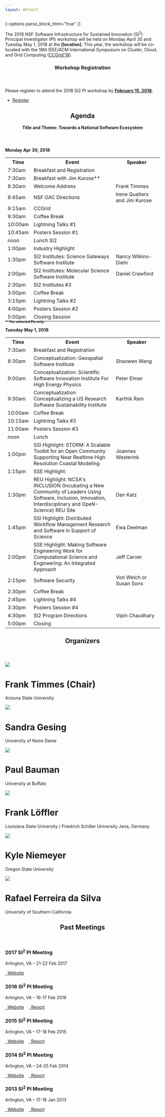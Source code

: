 ```yaml
---
layout: default
---
```

{::options parse_block_html="true" /}

The 2018 NSF Software Infrastructure for Sustained Innovation (SI<sup>2</sup>) Principal Investigator (PI) workshop will be held on Monday April 30 and Tuesday May 1, 2018 at the **[location]**.
This year, the workshop will be co-located with the 18th IEEE/ACM International Symposium on Cluster, Cloud, and Grid Computing ([CCGrid'18](https://ccgrid2018.seas.gwu.edu/)). 

<section class="wrapper style3 special" markdown="0">
    <header>
        <h3>Workshop Registration</h3>
    </header>
    <p>Please register to attend the 2018 SI2 PI workshop by <strong><u>February 15, 2018</u></strong>:</p>
    <footer>
        <ul class="buttons">
            <li><a href="https://goo.gl/forms/2AOQFdgwKimM5bT53" target="_blank" class="button special small">Register</a></li>
        </ul>
    </footer>
</section>

<a name="agenda"></a>
<div class="wrapper style2" markdown="0">
    <div class="row half">
        <div class="12u">
            <header>
                <h2><strong>Agenda</strong></h2>
                <p><strong>Title and Theme: Towards a National Software Ecosystem</strong></p>
            </header>
            <div class="row half">
                <strong>Monday Apr 30, 2018</strong>
                <table class="default stripped">
                    <tr>
                        <th width="10%">Time</th>
                        <th>Event</th>
                        <th width="30%">Speaker</th>
                    </tr>
                    <tr class="up">
                        <td>7:30am</td>
                        <td>Breakfast and Registration</td>
                        <td></td>
                    </tr>
                    <tr>
                        <td>7:30am</td>
                        <td><span class="tnormal">Breakfast with Jim Kurose**</span></td>
                        <td></td>
                    </tr>
                    <tr>
                        <td>8:30am</td>
                        <td>Welcome Address</td>
                        <td>Frank Timmes</td>
                    </tr>
                    <tr>
                        <td>8:45am</td>
                        <td>NSF OAC Directions</td>
                        <td>Irene Qualters and Jim Kurose</td>
                    </tr>                    
                    <tr>
                        <td>9:15am</td>
                        <td>CCGrid</td>
                        <td></td>
                    </tr>                    
                    <tr class="up">
                        <td>9:30am</td>
                        <td>Coffee Break</td>
                        <td></td>
                    </tr>
                    <tr>
                        <td>10:00am</td>
                        <td>Lightning Talks #1</td>
                        <td></td>
                    </tr>                    
                    <tr>
                        <td>10:45am</td>
                        <td>Posters Session #1</td>
                        <td></td>
                    </tr>                    
                    <tr class="up">
                        <td>noon</td>
                        <td>Lunch SI2</td>
                        <td></td>
                    </tr>
                    <tr>
                        <td>1:00pm</td>
                        <td>Industry Highlight</td>
                        <td></td>
                    </tr>                    
                    <tr>
                        <td>1:30pm</td>
                        <td>SI2 Institutes: <span class="tnormal">Science Gateways Software Institute</span></td>
                        <td>Nancy Wilkins-Diehr</td>
                    </tr>                    
                    <tr>
                        <td>2:00pm</td>
                        <td>SI2 Institutes: <span class="tnormal">Molecular Science Software Institute</span></td>
                        <td>Daniel Crawford</td>
                    </tr>  
                    <tr>
                        <td>2:30pm</td>
                        <td>SI2 Institutes #3</td>
                        <td></td>
                    </tr>  
                    <tr class="up">
                        <td>3:00pm</td>
                        <td>Coffee Break</td>
                        <td></td>
                    </tr>
                    <tr>
                        <td>3:15pm</td>
                        <td>Lightning Talks #2</td>
                        <td></td>
                    </tr>  
                    <tr>
                        <td>4:00pm</td>
                        <td>Posters Session #2</td>
                        <td></td>
                    </tr>  
                    <tr>
                        <td>5:00pm</td>
                        <td>Closing Session</td>
                        <td></td>
                    </tr>  
                </table>
                <p style="margin-top: -2em; padding: 0; font-size: 11px"><strong>** For selected PIs only.</strong></p>
            </div>
            <div class="row half">
                <strong>Tuesday May 1, 2018</strong>
                <table class="default stripped">
                    <tr>
                        <th width="10%">Time</th>
                        <th>Event</th>
                        <th width="30%">Speaker</th>
                    </tr>
                    <tr class="up">
                        <td>7:30am</td>
                        <td>Breakfast and Registration</td>
                        <td></td>
                    </tr>
                    <tr>
                        <td>8:30am</td>
                        <td>Conceptualization: <span class="tnormal">Geospatial Software Institute</span></td>
                        <td>Shaowen Wang</td>
                    </tr>
                    <tr>
                        <td>9:00am</td>
                        <td>Conceptualization: <span class="tnormal">Scientific Software Innovation Institute For High Energy Physics</span></td>
                        <td>Peter Elmer</td>
                    </tr>                    
                    <tr>
                        <td>9:30am</td>
                        <td>Conceptualization: <span class="tnormal">Conceptualizing a US Research Software Sustainability Institute</span></td>
                        <td>Karthik Ram</td>
                    </tr>                    
                    <tr class="up">
                        <td>10:00am</td>
                        <td>Coffee Break</td>
                        <td></td>
                    </tr>
                    <tr>
                        <td>10:15am</td>
                        <td>Lightning Talks #3</td>
                        <td></td>
                    </tr>                    
                    <tr>
                        <td>11:00am</td>
                        <td>Posters Session #3</td>
                        <td></td>
                    </tr>                    
                    <tr class="up">
                        <td>noon</td>
                        <td>Lunch</td>
                        <td></td>
                    </tr>
                    <tr>
                        <td>1:00pm</td>
                        <td class="lnormal">SSI Highlight: <span class="tnormal">STORM: A Scalable Toolkit for an Open Community Supporting Near Realtime High Resolution Coastal Modeling</span></td>
                        <td>Joannes Westerink</td>
                    </tr>                    
                    <tr>
                        <td>1:15pm</td>
                        <td class="lnormal">SSE Highlight: <span class="tnormal"></span></td>
                        <td></td>
                    </tr>  
                    <tr>
                        <td>1:30pm</td>
                        <td class="lnormal">REU Highlight: <span class="tnormal">NCSA's INCLUSION (Incubating a New Community of Leaders Using Software, Inclusion, Innovation, Interdisciplinary and OpeN-Science) REU Site</span></td>
                        <td>Dan Katz</td>
                    </tr>  
                    <tr>
                        <td>1:45pm</td>
                        <td class="lnormal">SSI Highlight: <span class="tnormal">Distributed Workflow Management Research and Software in Support of Science</span></td>
                        <td>Ewa Deelman</td>
                    </tr>  
                    <tr>
                        <td>2:00pm</td>
                        <td class="lnormal">SSE Highlight: <span class="tnormal">Making Software Engineering Work for Computational Science and Engineering: An Integrated Approach</span></td>
                        <td>Jeff Carver</td>
                    </tr>  
                    <tr>
                        <td>2:15pm</td>
                        <td>Software Security</td>
                        <td>Von Welch or Susan Sons</td>
                    </tr>  
                    <tr class="up">
                        <td>2:30pm</td>
                        <td>Coffee Break</td>
                        <td></td>
                    </tr>
                    <tr>
                        <td>2:45pm</td>
                        <td>Lightning Talks #4</td>
                        <td></td>
                    </tr>  
                    <tr>
                        <td>3:30pm</td>
                        <td>Posters Session #4</td>
                        <td></td>
                    </tr>  
                    <tr>
                        <td>4:30pm</td>
                        <td>SI2 Program Directions</td>
                        <td>Vipin Chaudhary</td>
                    </tr>  
                    <tr>
                        <td>5:00pm</td>
                        <td>Closing</td>
                        <td></td>
                    </tr>  
                </table>
            </div>
        </div>
    </div>
</div>

<a name="organizers"></a>
<div class="wrapper style2" markdown="0">
    <div class="row half">
        <div class="12u">
            <header>
                <h2>Organizers</h2>
            </header>
            <div class="row half">
                <div class="4u">
                    <img src="images/fxt.png" />
                    <h1>Frank Timmes (Chair)</h1>
                    <p>Arizona State University</p>
                </div>
                <div class="4u">
                    <img src="images/gesing.png" />
                    <h1>Sandra Gesing</h1>
                    <p>University of Notre Dame</p>
                </div>
                <div class="4u">
                    <img src="images/bauman.png" />
                    <h1>Paul Bauman</h1>
                    <p>University at Buffalo</p>
                </div>
            </div>
            <div class="row half">
                <div class="4u">
                    <img src="images/loeffler.png" />
                    <h1>Frank Löffler</h1>
                    <p>Louisiana State University / Friedrich Schiller University Jena, Germany</p>
                </div>   
                <div class="4u">
                    <img src="images/niemeyer.png" />
                    <h1>Kyle Niemeyer</h1>
                    <p>Oregon State University</p>
                </div>             
                <div class="4u">
                    <img src="images/ferreiradasilva.png" />
                    <h1>Rafael Ferreira da Silva</h1>
                    <p>University of Southern California</p>
                </div>             
            </div>
        </div>
    </div>
</div>

<a name="past-meetings"></a>
<section class="wrapper style1 container special" markdown="0">
    <header class="major">
       <h2>Past Meetings</h2>
    </header>
    <div class="row">
        <div class="4u 12u(narrower)">
            <h3>2017 SI<sup>2</sup> PI Meeting</h3>
            <p>Arlington, VA – 21-22 Feb 2017</p>
            <p><a href="https://si2-pi-community.github.io/2017-meeting/" target="_blank"><i class="fa fa-external-link"></i>&nbsp;&nbsp;Website</a></p>
        </div>
        <div class="4u 12u(narrower)">
            <h3>2016 SI<sup>2</sup> PI Meeting</h3>
            <p>Arlington, VA – 16-17 Feb 2016</p>
            <p>
                <a href="http://cococubed.asu.edu/si2_pi_workshop_2016/" target="_blank"><i class="fa fa-external-link"></i>&nbsp;&nbsp;Website</a>
                &nbsp;&nbsp;
                <a href="http://dl.acm.org/citation.cfm?id=2965630" target="_blank"><i class="fa fa-file-o"></i>&nbsp;&nbsp;Report</a>
             </p>
        </div>
        <div class="4u 12u(narrower)">
            <h3>2015 SI<sup>2</sup> PI Meeting</h3>
            <p>Arlington, VA – 17-18 Feb 2015</p>
            <p>
                <a href="http://cococubed.asu.edu/si2pimeeting2015/" target="_blank"><i class="fa fa-external-link"></i>&nbsp;&nbsp;Website</a>
                &nbsp;&nbsp;
                <a href="http://cococubed.asu.edu/si2_pi_workshop_2016/ewExternalFiles/nsf-si2piw_2015.pdf" target="_blank"><i class="fa fa-file-o"></i>&nbsp;&nbsp;Report</a>
            </p>
        </div>
    </div>
    <div class="row">
        <div class="4u 12u(narrower)">
            <h3>2014 SI<sup>2</sup> PI Meeting</h3>
            <p>Arlington, VA – 24-25 Feb 2014</p>
            <p>
                <a href="https://sites.google.com/site/si2pimeeting2014/" target="_blank"><i class="fa fa-external-link"></i>&nbsp;&nbsp;Website</a>
                &nbsp;&nbsp;
                <a href="http://hdl.handle.net/2022/19760" target="_blank"><i class="fa fa-file-o"></i>&nbsp;&nbsp;Report</a>
            </p>
        </div>
        <div class="4u 12u(narrower)">
            <h3>2013 SI<sup>2</sup> PI Meeting</h3>
            <p>Arlington, VA – 17-18 Jan 2013</p>
            <p>
                <a href="https://sites.google.com/site/si2pimeeting/home" target="_blank"><i class="fa fa-external-link"></i>&nbsp;&nbsp;Website</a>
                &nbsp;&nbsp;
                <a href="http://dl.acm.org/citation.cfm?id=2747420" target="_blank"><i class="fa fa-file-o"></i>&nbsp;&nbsp;Report</a>
            </p>
        </div>
    </div>
</section>
